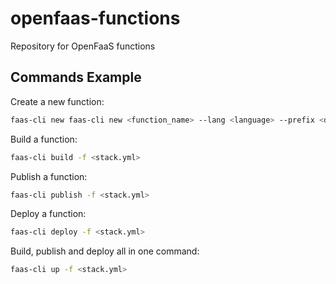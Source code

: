 # openfaas-functions
Repository for OpenFaaS functions

## Commands Example
Create a new function:
```bash
faas-cli new faas-cli new <function_name> --lang <language> --prefix <docker_image_prefix>
```
Build a function:
```bash
faas-cli build -f <stack.yml>
```
Publish a function:
```bash
faas-cli publish -f <stack.yml>
```
Deploy a function:
```bash
faas-cli deploy -f <stack.yml>
```
Build, publish and deploy all in one command:
```bash
faas-cli up -f <stack.yml>
```
